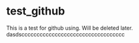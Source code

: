 # test_github
This is a test for github using. Will be deleted later. 
dasdscccccccccccccccccccccccccccccccccc
